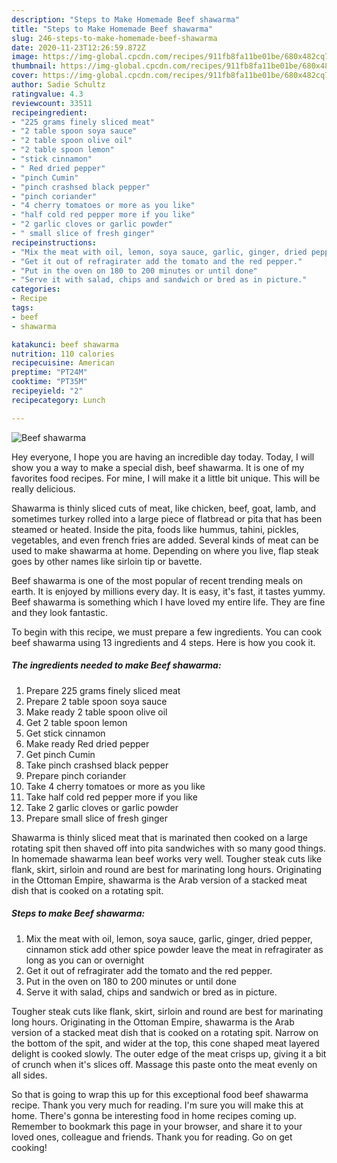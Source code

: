 ```yaml
---
description: "Steps to Make Homemade Beef shawarma"
title: "Steps to Make Homemade Beef shawarma"
slug: 246-steps-to-make-homemade-beef-shawarma
date: 2020-11-23T12:26:59.872Z
image: https://img-global.cpcdn.com/recipes/911fb8fa11be01be/680x482cq70/beef-shawarma-recipe-main-photo.jpg
thumbnail: https://img-global.cpcdn.com/recipes/911fb8fa11be01be/680x482cq70/beef-shawarma-recipe-main-photo.jpg
cover: https://img-global.cpcdn.com/recipes/911fb8fa11be01be/680x482cq70/beef-shawarma-recipe-main-photo.jpg
author: Sadie Schultz
ratingvalue: 4.3
reviewcount: 33511
recipeingredient:
- "225 grams finely sliced meat"
- "2 table spoon soya sauce"
- "2 table spoon olive oil"
- "2 table spoon lemon"
- "stick cinnamon"
- " Red dried pepper"
- "pinch Cumin"
- "pinch crashsed black pepper"
- "pinch coriander"
- "4 cherry tomatoes or more as you like"
- "half cold red pepper more if you like"
- "2 garlic cloves or garlic powder"
- " small slice of fresh ginger"
recipeinstructions:
- "Mix the meat with oil, lemon, soya sauce, garlic, ginger, dried pepper, cinnamon stick add other spice powder leave the meat in refragirater as long as you can or overnight"
- "Get it out of refragirater add the tomato and the red pepper."
- "Put in the oven on 180 to 200 minutes or until done"
- "Serve it with salad, chips and sandwich or bred as in picture."
categories:
- Recipe
tags:
- beef
- shawarma

katakunci: beef shawarma 
nutrition: 110 calories
recipecuisine: American
preptime: "PT24M"
cooktime: "PT35M"
recipeyield: "2"
recipecategory: Lunch

---
```



![Beef shawarma](https://img-global.cpcdn.com/recipes/911fb8fa11be01be/680x482cq70/beef-shawarma-recipe-main-photo.jpg)

Hey everyone, I hope you are having an incredible day today. Today, I will show you a way to make a special dish, beef shawarma. It is one of my favorites food recipes. For mine, I will make it a little bit unique. This will be really delicious.

Shawarma is thinly sliced cuts of meat, like chicken, beef, goat, lamb, and sometimes turkey​ rolled into a large piece of flatbread or pita that has been steamed or heated. Inside the pita, foods like hummus, tahini, pickles, vegetables, and even french fries are added. Several kinds of meat can be used to make shawarma at home. Depending on where you live, flap steak goes by other names like sirloin tip or bavette.

Beef shawarma is one of the most popular of recent trending meals on earth. It is enjoyed by millions every day. It is easy, it's fast, it tastes yummy. Beef shawarma is something which I have loved my entire life. They are fine and they look fantastic.


To begin with this recipe, we must prepare a few ingredients. You can cook beef shawarma using 13 ingredients and 4 steps. Here is how you cook it.

<!--inarticleads1-->

##### The ingredients needed to make Beef shawarma:

1. Prepare 225 grams finely sliced meat
1. Prepare 2 table spoon soya sauce
1. Make ready 2 table spoon olive oil
1. Get 2 table spoon lemon
1. Get stick cinnamon
1. Make ready  Red dried pepper
1. Get pinch Cumin
1. Take pinch crashsed black pepper
1. Prepare pinch coriander
1. Take 4 cherry tomatoes or more as you like
1. Take half cold red pepper more if you like
1. Take 2 garlic cloves or garlic powder
1. Prepare  small slice of fresh ginger


Shawarma is thinly sliced meat that is marinated then cooked on a large rotating spit then shaved off into pita sandwiches with so many good things. In homemade shawarma lean beef works very well. Tougher steak cuts like flank, skirt, sirloin and round are best for marinating long hours. Originating in the Ottoman Empire, shawarma is the Arab version of a stacked meat dish that is cooked on a rotating spit. 

<!--inarticleads2-->

##### Steps to make Beef shawarma:

1. Mix the meat with oil, lemon, soya sauce, garlic, ginger, dried pepper, cinnamon stick add other spice powder leave the meat in refragirater as long as you can or overnight
1. Get it out of refragirater add the tomato and the red pepper.
1. Put in the oven on 180 to 200 minutes or until done
1. Serve it with salad, chips and sandwich or bred as in picture.


Tougher steak cuts like flank, skirt, sirloin and round are best for marinating long hours. Originating in the Ottoman Empire, shawarma is the Arab version of a stacked meat dish that is cooked on a rotating spit. Narrow on the bottom of the spit, and wider at the top, this cone shaped meat layered delight is cooked slowly. The outer edge of the meat crisps up, giving it a bit of crunch when it&#39;s slices off. Massage this paste onto the meat evenly on all sides. 

So that is going to wrap this up for this exceptional food beef shawarma recipe. Thank you very much for reading. I'm sure you will make this at home. There's gonna be interesting food in home recipes coming up. Remember to bookmark this page in your browser, and share it to your loved ones, colleague and friends. Thank you for reading. Go on get cooking!
